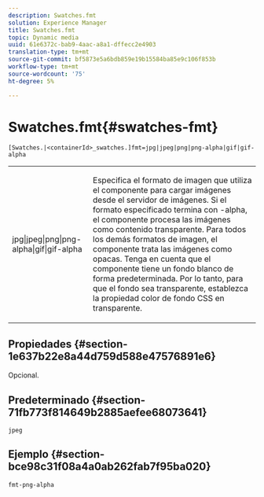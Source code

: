 ```yaml
---
description: Swatches.fmt
solution: Experience Manager
title: Swatches.fmt
topic: Dynamic media
uuid: 61e6372c-bab9-4aac-a8a1-dffecc2e4903
translation-type: tm+mt
source-git-commit: bf5873e5a6bdb859e19b15584ba85e9c106f853b
workflow-type: tm+mt
source-wordcount: '75'
ht-degree: 5%

---
```



# Swatches.fmt{#swatches-fmt}

`[Swatches.|<containerId>_swatches.]fmt=jpg|jpeg|png|png-alpha|gif|gif-alpha`

<table id="table_4620F51BD77149FDB68F1FBECC443801"> 
 <tbody> 
  <tr> 
   <td> <p> <span class="codeph"> jpg|jpeg|png|png-alpha|gif|gif-alpha</span> </p> </td> 
   <td> <p>Especifica el formato de imagen que utiliza el componente para cargar imágenes desde el servidor de imágenes. Si el formato especificado termina con <span class="codeph"> -alpha</span>, el componente procesa las imágenes como contenido transparente. Para todos los demás formatos de imagen, el componente trata las imágenes como opacas. Tenga en cuenta que el componente tiene un fondo blanco de forma predeterminada. Por lo tanto, para que el fondo sea transparente, establezca la propiedad <span class="codeph"> color de fondo</span> CSS en <span class="codeph"> transparente</span>. </p> </td> 
  </tr> 
 </tbody> 
</table>

## Propiedades {#section-1e637b22e8a44d759d588e47576891e6}

Opcional.

## Predeterminado {#section-71fb773f814649b2885aefee68073641}

`jpeg`

## Ejemplo {#section-bce98c31f08a4a0ab262fab7f95ba020}

`fmt-png-alpha`
